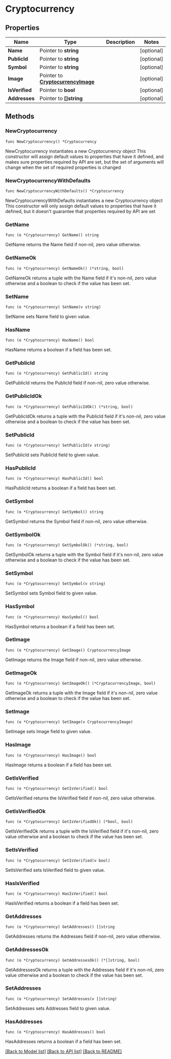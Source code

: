 # Cryptocurrency

## Properties

Name | Type | Description | Notes
------------ | ------------- | ------------- | -------------
**Name** | Pointer to **string** |  | [optional] 
**PublicId** | Pointer to **string** |  | [optional] 
**Symbol** | Pointer to **string** |  | [optional] 
**Image** | Pointer to [**CryptocurrencyImage**](CryptocurrencyImage.md) |  | [optional] 
**IsVerified** | Pointer to **bool** |  | [optional] 
**Addresses** | Pointer to **[]string** |  | [optional] 

## Methods

### NewCryptocurrency

`func NewCryptocurrency() *Cryptocurrency`

NewCryptocurrency instantiates a new Cryptocurrency object
This constructor will assign default values to properties that have it defined,
and makes sure properties required by API are set, but the set of arguments
will change when the set of required properties is changed

### NewCryptocurrencyWithDefaults

`func NewCryptocurrencyWithDefaults() *Cryptocurrency`

NewCryptocurrencyWithDefaults instantiates a new Cryptocurrency object
This constructor will only assign default values to properties that have it defined,
but it doesn't guarantee that properties required by API are set

### GetName

`func (o *Cryptocurrency) GetName() string`

GetName returns the Name field if non-nil, zero value otherwise.

### GetNameOk

`func (o *Cryptocurrency) GetNameOk() (*string, bool)`

GetNameOk returns a tuple with the Name field if it's non-nil, zero value otherwise
and a boolean to check if the value has been set.

### SetName

`func (o *Cryptocurrency) SetName(v string)`

SetName sets Name field to given value.

### HasName

`func (o *Cryptocurrency) HasName() bool`

HasName returns a boolean if a field has been set.

### GetPublicId

`func (o *Cryptocurrency) GetPublicId() string`

GetPublicId returns the PublicId field if non-nil, zero value otherwise.

### GetPublicIdOk

`func (o *Cryptocurrency) GetPublicIdOk() (*string, bool)`

GetPublicIdOk returns a tuple with the PublicId field if it's non-nil, zero value otherwise
and a boolean to check if the value has been set.

### SetPublicId

`func (o *Cryptocurrency) SetPublicId(v string)`

SetPublicId sets PublicId field to given value.

### HasPublicId

`func (o *Cryptocurrency) HasPublicId() bool`

HasPublicId returns a boolean if a field has been set.

### GetSymbol

`func (o *Cryptocurrency) GetSymbol() string`

GetSymbol returns the Symbol field if non-nil, zero value otherwise.

### GetSymbolOk

`func (o *Cryptocurrency) GetSymbolOk() (*string, bool)`

GetSymbolOk returns a tuple with the Symbol field if it's non-nil, zero value otherwise
and a boolean to check if the value has been set.

### SetSymbol

`func (o *Cryptocurrency) SetSymbol(v string)`

SetSymbol sets Symbol field to given value.

### HasSymbol

`func (o *Cryptocurrency) HasSymbol() bool`

HasSymbol returns a boolean if a field has been set.

### GetImage

`func (o *Cryptocurrency) GetImage() CryptocurrencyImage`

GetImage returns the Image field if non-nil, zero value otherwise.

### GetImageOk

`func (o *Cryptocurrency) GetImageOk() (*CryptocurrencyImage, bool)`

GetImageOk returns a tuple with the Image field if it's non-nil, zero value otherwise
and a boolean to check if the value has been set.

### SetImage

`func (o *Cryptocurrency) SetImage(v CryptocurrencyImage)`

SetImage sets Image field to given value.

### HasImage

`func (o *Cryptocurrency) HasImage() bool`

HasImage returns a boolean if a field has been set.

### GetIsVerified

`func (o *Cryptocurrency) GetIsVerified() bool`

GetIsVerified returns the IsVerified field if non-nil, zero value otherwise.

### GetIsVerifiedOk

`func (o *Cryptocurrency) GetIsVerifiedOk() (*bool, bool)`

GetIsVerifiedOk returns a tuple with the IsVerified field if it's non-nil, zero value otherwise
and a boolean to check if the value has been set.

### SetIsVerified

`func (o *Cryptocurrency) SetIsVerified(v bool)`

SetIsVerified sets IsVerified field to given value.

### HasIsVerified

`func (o *Cryptocurrency) HasIsVerified() bool`

HasIsVerified returns a boolean if a field has been set.

### GetAddresses

`func (o *Cryptocurrency) GetAddresses() []string`

GetAddresses returns the Addresses field if non-nil, zero value otherwise.

### GetAddressesOk

`func (o *Cryptocurrency) GetAddressesOk() (*[]string, bool)`

GetAddressesOk returns a tuple with the Addresses field if it's non-nil, zero value otherwise
and a boolean to check if the value has been set.

### SetAddresses

`func (o *Cryptocurrency) SetAddresses(v []string)`

SetAddresses sets Addresses field to given value.

### HasAddresses

`func (o *Cryptocurrency) HasAddresses() bool`

HasAddresses returns a boolean if a field has been set.


[[Back to Model list]](../README.md#documentation-for-models) [[Back to API list]](../README.md#documentation-for-api-endpoints) [[Back to README]](../README.md)


